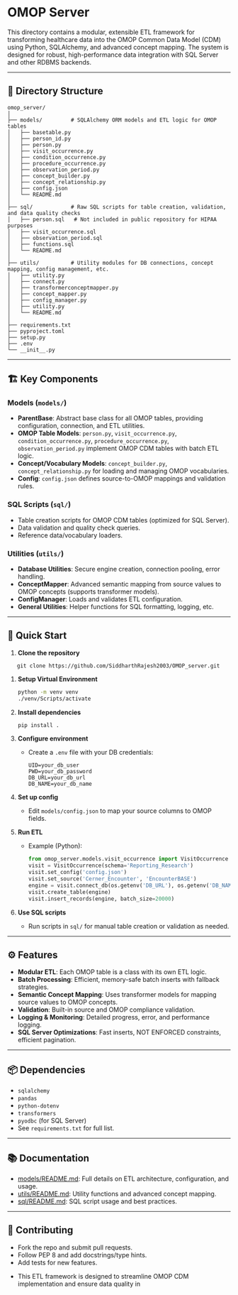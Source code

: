# OMOP Server

This directory contains a modular, extensible ETL framework for transforming healthcare data into the OMOP Common Data Model (CDM) using Python, SQLAlchemy, and advanced concept mapping. The system is designed for robust, high-performance data integration with SQL Server and other RDBMS backends.

---

## 📁 Directory Structure

```
omop_server/
│
├── models/         # SQLAlchemy ORM models and ETL logic for OMOP tables
│   ├── basetable.py
│   ├── person_id.py
│   ├── person.py
│   ├── visit_occurrence.py
│   ├── condition_occurrence.py
│   ├── procedure_occurrence.py
│   ├── observation_period.py
│   ├── concept_builder.py
│   ├── concept_relationship.py
│   ├── config.json
│   └── README.md
│
├── sql/            # Raw SQL scripts for table creation, validation, and data quality checks 
│   ├── person.sql   # Not included in public repository for HIPAA purposes
│   ├── visit_occurrence.sql
│   ├── observation_period.sql
│   ├── functions.sql
│   └── README.md
│
├── utils/          # Utility modules for DB connections, concept mapping, config management, etc.
│   ├── utility.py
│   ├── connect.py
│   ├── transformerconceptmapper.py
│   ├── concept_mapper.py
│   ├── config_manager.py
│   ├── utility.py
│   └── README.md
│
├── requirements.txt
├── pyproject.toml
├── setup.py
├── .env
└── __init__.py
```

---

## 🏗️ Key Components

### Models (`models/`)
- **ParentBase**: Abstract base class for all OMOP tables, providing configuration, connection, and ETL utilities.
- **OMOP Table Models**: `person.py`, `visit_occurrence.py`, `condition_occurrence.py`, `procedure_occurrence.py`, `observation_period.py` implement OMOP CDM tables with batch ETL logic.
- **Concept/Vocabulary Models**: `concept_builder.py`, `concept_relationship.py` for loading and managing OMOP vocabularies.
- **Config**: `config.json` defines source-to-OMOP mappings and validation rules.

### SQL Scripts (`sql/`)
- Table creation scripts for OMOP CDM tables (optimized for SQL Server).
- Data validation and quality check queries.
- Reference data/vocabulary loaders.

### Utilities (`utils/`)
- **Database Utilities**: Secure engine creation, connection pooling, error handling.
- **ConceptMapper**: Advanced semantic mapping from source values to OMOP concepts (supports transformer models).
- **ConfigManager**: Loads and validates ETL configuration.
- **General Utilities**: Helper functions for SQL formatting, logging, etc.

---

## 🚀 Quick Start

1. **Clone the repository**
```git
   git clone https://github.com/SiddharthRajesh2003/OMOP_server.git
```

1. **Setup Virtual Environment**
   ```bash
   python -m venv venv
   ./venv/Scripts/activate
   ```

1. **Install dependencies**
   ```bash
   pip install .
   ```

2. **Configure environment**
   - Create a `.env` file with your DB credentials:
     ```
     UID=your_db_user
     PWD=your_db_password
     DB_URL=your_db_url
     DB_NAME=your_db_name
     ```

3. **Set up config**
   - Edit `models/config.json` to map your source columns to OMOP fields.

4. **Run ETL**
   - Example (Python):
     ```python
     from omop_server.models.visit_occurrence import VisitOccurrence
     visit = VisitOccurrence(schema='Reporting_Research')
     visit.set_config('config.json')
     visit.set_source('Cerner_Encounter', 'EncounterBASE')
     engine = visit.connect_db(os.getenv('DB_URL'), os.getenv('DB_NAME'))
     visit.create_table(engine)
     visit.insert_records(engine, batch_size=20000)
     ```

5. **Use SQL scripts**
   - Run scripts in `sql/` for manual table creation or validation as needed.

---

## ⚙️ Features

- **Modular ETL**: Each OMOP table is a class with its own ETL logic.
- **Batch Processing**: Efficient, memory-safe batch inserts with fallback strategies.
- **Semantic Concept Mapping**: Uses transformer models for mapping source values to OMOP concepts.
- **Validation**: Built-in source and OMOP compliance validation.
- **Logging & Monitoring**: Detailed progress, error, and performance logging.
- **SQL Server Optimizations**: Fast inserts, NOT ENFORCED constraints, efficient pagination.

---

## 📦 Dependencies

- `sqlalchemy`
- `pandas`
- `python-dotenv`
- `transformers`
- `pyodbc` (for SQL Server)
- See `requirements.txt` for full list.

---

## 📚 Documentation

- [models/README.md](models/README.md): Full details on ETL architecture, configuration, and usage.
- [utils/README.md](utils/README.md): Utility functions and advanced concept mapping.
- [sql/README.md](sql/README.md): SQL script usage and best practices.

---

## 🤝 Contributing

- Fork the repo and submit pull requests.
- Follow PEP 8 and add docstrings/type hints.
- Add tests for new features.


* This ETL framework is designed to streamline OMOP CDM implementation and ensure data quality in
